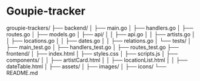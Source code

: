 # Goupie-tracker

groupie-trackers/
├── backend/
│ ├── main.go
│ ├── handlers.go
│ ├── routes.go
│ ├── models.go
│ ├── api/
│ │ ├── api.go
│ │ ├── artists.go
│ │ ├── locations.go
│ │ ├── dates.go
│ │ ├── relations.go
│ └── tests/
│ ├── main_test.go
│ ├── handlers_test.go
│ ├── routes_test.go
├── frontend/
│ ├── index.html
│ ├── styles.css
│ ├── scripts.js
│ ├── components/
│ │ ├── artistCard.html
│ │ ├── locationList.html
│ │ ├── dateTable.html
│ ├── assets/
│ ├── images/
│ ├── icons/
└── README.md
